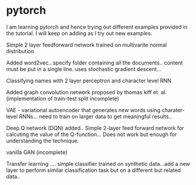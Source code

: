 # pytorch
I am learning pytorch and hence trying out different examples provided in the tutorial. I will keep on adding as I try out new examples.

Simple 2 layer feedforward network trained on multivarite normal distribution

Added word2vec.. specify folder containing all the documents.. content must be put in a single line. uses stochastic gradient descent...

Classifying names with 2 layer perceptron and character level RNN

Added graph convolution network proposed by thomas kiff et. al. (implementation of train-test split incomplete)

VAE - variational autoencoder that generates new words using charater-level RNNs... need to train on larger data to get meaningful results..

Deep Q network (DQN) added.. Simple 2-layer feed forward network for calcuting the value of the Q-function... Does not work but enough for understanding the technique.

vanilla GAN (incomplete)

Transfer learning .... simple classifier trained on synthetic data...add a new layer to perform similar classification task but on a different but related data..
